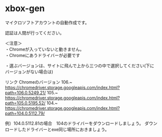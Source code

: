 # xbox-gen
マイクロソフトアカウントの自動作成です。　

認証は人間が行ってください。

＜注意＞
<br>・Chromeが入っていないと動きません。</br>
・Chromeにあうドライバーが必要です

・選ぶバージョンは、サイトに飛んで上から三つの中で選択してください(下にバージョンがない場合は)

リンク
Chromeのバージョン
     106.~     https://chromedriver.storage.googleapis.com/index.html?path=106.0.5249.21/
     105.~     https://chromedriver.storage.googleapis.com/index.html?path=105.0.5195.52/
     104.~     https://chromedriver.storage.googleapis.com/index.html?path=104.0.5112.79/

例）104.0.5112.81の場合　104のドライバーをダウンロードしましょう。
ダウンロードしたドライバーとexe同じ場所におきましょう。
